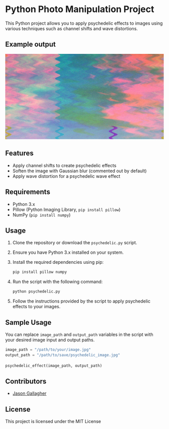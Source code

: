 # Python Photo Manipulation Project

This Python project allows you to apply psychedelic effects to images using various techniques such as channel shifts and wave distortions.

## Example output

![Example Image](example.jpeg)

## Features

- Apply channel shifts to create psychedelic effects
- Soften the image with Gaussian blur (commented out by default)
- Apply wave distortion for a psychedelic wave effect

## Requirements

- Python 3.x
- Pillow (Python Imaging Library, `pip install pillow`)
- NumPy (`pip install numpy`)

## Usage

1. Clone the repository or download the `psychedelic.py` script.

2. Ensure you have Python 3.x installed on your system.

3. Install the required dependencies using pip:

   ```bash
   pip install pillow numpy
   ```

4. Run the script with the following command:

   ```python
   python psychedelic.py
   ```

5. Follow the instructions provided by the script to apply psychedelic effects to your images.

## Sample Usage

You can replace `image_path` and `output_path` variables in the script with your desired image input and output paths.

```python
image_path = "/path/to/your/image.jpg"
output_path = "/path/to/save/psychedelic_image.jpg"

psychedelic_effect(image_path, output_path)
```

## Contributors

- [Jason Gallagher](https://github.com/JsonGallagher)

## License

This project is licensed under the MIT License 